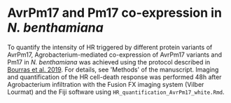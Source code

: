 # AvrPm17 and Pm17 co-expression in _N. benthamiana_
To quantify the intensity of HR triggered by different protein variants of AvrPm17, Agrobacterium-mediated co-expression of AvrPm17 variants and Pm17 in _N. benthamiana_ was achieved using the protocol described in [Bourras et al. 2019](https://www.nature.com/articles/s41467-019-10274-1). For details, see 'Methods' of the manuscript.
Imaging and quantification of the HR cell-death response was performed 48h after Agrobacterium infiltration with the Fusion FX imaging system (Vilber Lourmat) and the Fiji software using `HR_quantification_AvrPm17_white.Rmd`. 
